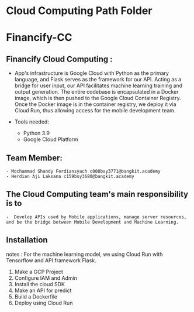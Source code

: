 # Cloud Computing Path Folder

# Financify-CC

## Financify Cloud Computing :
  - App's infrastructure is Google Cloud with Python as the primary language, and Flask serves as the framework for our API. Acting as a bridge for user input, our API facilitates machine learning training and output generation. The entire codebase is encapsulated in a Docker image, which is then pushed to the Google Cloud Container Registry. Once the Docker image is in the container registry, we deploy it via Cloud Run, thus allowing access for the mobile development team.

  - Tools needed:
      - Python 3.9
      - Google Cloud Platform

## Team Member:
    - Mochammad Shandy Ferdiansyach c008bsy3771@bangkit.academy	
    - Herdian Aji Laksana c159bsy3680@bangkit.academy

## The Cloud Computing team's main responsibility is to 
    -  Develop APIs used by Mobile applications, manage server resources, and be the bridge between Mobile Development and Machine Learning.

## Installation
  notes : For the machine learning model, we using Cloud Run with Tensorflow and API framework Flask.

  1. Make a GCP Project
  2. Configure IAM and Admin
  3. Install the cloud SDK
  4. Make an API for predict
  5. Build a Dockerfile
  6. Deploy using Cloud Run